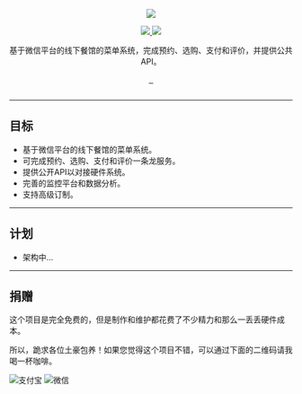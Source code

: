 <p align="center">
  <a href="http://www.lhzbxx.top">
    <img src="http://o6xwjica4.bkt.clouddn.com/logo.png?imageView2/2/w/250">    
  </a>
</p>
<p align="center">
  <a href="https://gitter.im/lhzbxx/WeMenu?utm_source=badge&utm_medium=badge&utm_campaign=pr-badge&utm_content=badge">
    <img src="https://badges.gitter.im/lhzbxx/wemenu.svg">
  </a>
  <a href="https://wemenu-slackin.herokuapp.com/">
    <img src="https://wemenu-slackin.herokuapp.com/badge.svg">
  </a>
</p>
<p align="center">基于微信平台的线下餐馆的菜单系统，完成预约、选购、支付和评价，并提供公共API。</p>
<p align="center">
  <a href="https://github.com/lhzbxx/WeMenu/issues">
    <img src="https://img.shields.io/github/issues/lhzbxx/wemenu.svg" alt="">
  </a>
  <a href="https://github.com/lhzbxx/WeMenu/releases">
    <img src="https://img.shields.io/github/release/lhzbxx/wemenu.svg" alt="">
  </a>
  <a href="https://github.com/lhzbxx/WeMenu/releases">
    <img src="https://img.shields.io/github/downloads/lhzbxx/wemenu/total.svg" alt="">
  </a>
</p>
<p align="center">
  <a href="http://www.wtfpl.net/">
    <img src="http://www.wtfpl.net/wp-content/uploads/2012/12/wtfpl-badge-1.png" alt="">
  </a>
</p>

---
## 目标

+ 基于微信平台的线下餐馆的菜单系统。
+ 可完成预约、选购、支付和评价一条龙服务。
+ 提供公开API以对接硬件系统。
+ 完善的监控平台和数据分析。
+ 支持高级订制。

---

## 计划

+ 架构中...

---

## 捐赠

这个项目是完全免费的，但是制作和维护都花费了不少精力和那么一丢丢硬件成本。

所以，跪求各位土豪包养！如果您觉得这个项目不错，可以通过下面的二维码请我喝一杯咖啡。

![支付宝](http://o6xwrt3vx.bkt.clouddn.com/ali_pay.jpg?imageView/2/h/250)
![微信](http://o6xwrt3vx.bkt.clouddn.com/wechat_pay.jpg?imageView/2/h/250)

